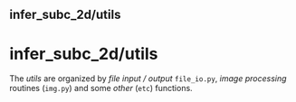 ## infer_subc_2d/utils
# infer_subc_2d/utils

The _utils_ are organized by _file input / output_ `file_io.py`, _image processing_ routines (`img.py`) and some _other_ (`etc`) functions.  
